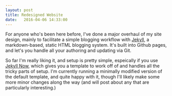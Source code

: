 ```yaml
---
layout: post
title: Redesigned Website
date:   2016-04-06 14:33:00
---
```


For anyone who's been here before, I've done a major overhaul of my site design, mainly to facilitate a simple blogging workflow with [Jekyll](https://jekyllrb.com/), a markdown-based, static HTML blogging system. It's built into Github pages, and let's you handle all your authoring and updating via Git.

So far I'm really liking it, and setup is pretty simple, espeically if you use [Jekyll Now](https://github.com/barryclark/jekyll-now), which gives you a template to work off of and handles all the tricky parts of setup. I'm currently running a minimally modified version of the default template, and quite happy with it, though I'll likely make some more minor changes along the way (and will post about any that are particularly interesting.)
